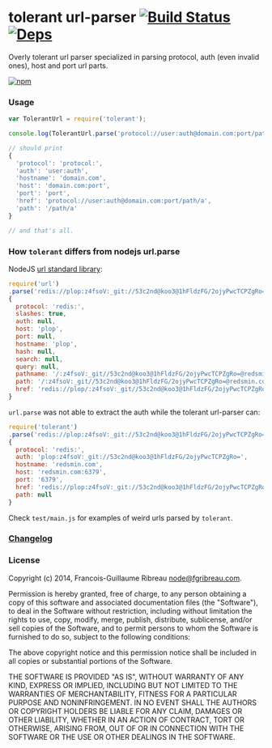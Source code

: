 tolerant url-parser [![Build Status](https://drone.io/github.com/FGRibreau/node-tolerant-url-parser/status.png)](https://drone.io/github.com/FGRibreau/node-tolerant-url-parser/latest) [![Deps](https://david-dm.org/FGRibreau/node-tolerant-url-parser.png)](https://david-dm.org/FGRibreau/node-tolerant-url-parser)
========================

Overly tolerant url parser specialized in parsing protocol, auth (even invalid ones), host and port url parts.

[![npm](https://nodei.co/npm/tolerant.png)](https://npmjs.org/package/tolerant)

### Usage

```javascript
var TolerantUrl = require('tolerant');

console.log(TolerantUrl.parse('protocol://user:auth@domain.com:port/path/a'));

// should print
{
  'protocol': 'protocol:',
  'auth': 'user:auth',
  'hostname': 'domain.com',
  'host': 'domain.com:port',
  'port': 'port',
  'href': 'protocol://user:auth@domain.com:port/path/a',
  'path': '/path/a'
}

// and that's all.
```

### How `tolerant` differs from nodejs url.parse

NodeJS [url standard library](nodejs.org/docs/latest/api/url.html):

```javascript
require('url')
.parse('redis://plop:z4fsoV:_git://53c2nd@koo3@1hFldzFG/2ojyPwcTCPZgRo=@redsmin.com:6379')
{
  protocol: 'redis:',
  slashes: true,
  auth: null,
  host: 'plop',
  port: null,
  hostname: 'plop',
  hash: null,
  search: null,
  query: null,
  pathname: '/:z4fsoV:_git//53c2nd@koo3@1hFldzFG/2ojyPwcTCPZgRo=@redsmin.com:6379',
  path: '/:z4fsoV:_git//53c2nd@koo3@1hFldzFG/2ojyPwcTCPZgRo=@redsmin.com:6379',
  href: 'redis://plop/:z4fsoV:_git//53c2nd@koo3@1hFldzFG/2ojyPwcTCPZgRo=@redsmin.com:6379'
}
```

`url.parse` was not able to extract the auth while the tolerant url-parser can:

```javascript
require('tolerant')
.parse('redis://plop:z4fsoV:_git://53c2nd@koo3@1hFldzFG/2ojyPwcTCPZgRo=@redsmin.com:6379')
{
  protocol: 'redis:',
  auth: 'plop:z4fsoV:_git://53c2nd@koo3@1hFldzFG/2ojyPwcTCPZgRo=',
  hostname: 'redsmin.com',
  host: 'redsmin.com:6379',
  port: '6379',
  href: 'redis://plop:z4fsoV:_git://53c2nd@koo3@1hFldzFG/2ojyPwcTCPZgRo=@redsmin.com:6379',
  path: null
}
```

Check `test/main.js` for examples of weird urls parsed by `tolerant`.

### [Changelog](/CHANGELOG.md)

### License

Copyright (c) 2014, Francois-Guillaume Ribreau node@fgribreau.com.

Permission is hereby granted, free of charge, to any person obtaining a copy of this software and associated documentation files (the "Software"), to deal in the Software without restriction, including without limitation the rights to use, copy, modify, merge, publish, distribute, sublicense, and/or sell copies of the Software, and to permit persons to whom the Software is furnished to do so, subject to the following conditions:

The above copyright notice and this permission notice shall be included in all copies or substantial portions of the Software.

THE SOFTWARE IS PROVIDED "AS IS", WITHOUT WARRANTY OF ANY KIND, EXPRESS OR IMPLIED, INCLUDING BUT NOT LIMITED TO THE WARRANTIES OF MERCHANTABILITY, FITNESS FOR A PARTICULAR PURPOSE AND NONINFRINGEMENT. IN NO EVENT SHALL THE AUTHORS OR COPYRIGHT HOLDERS BE LIABLE FOR ANY CLAIM, DAMAGES OR OTHER LIABILITY, WHETHER IN AN ACTION OF CONTRACT, TORT OR OTHERWISE, ARISING FROM, OUT OF OR IN CONNECTION WITH THE SOFTWARE OR THE USE OR OTHER DEALINGS IN THE SOFTWARE.
